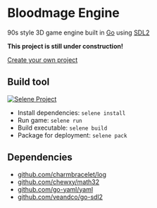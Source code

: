 # Bloodmage Engine

90s style 3D game engine built in [Go](https://go.dev/) using [SDL2](https://www.libsdl.org/)

**This project is still under construction!**

[Create your own project](https://workbench.bloodmagesoftware.dev)

## Build tool

[![Selene Project](https://img.shields.io/badge/Selene_Project-2C2D72?logo=lua)](https://github.com/Frank-Mayer/selene)

-   Install dependencies: `selene install`
-   Run game: `selene run`
-   Build executable: `selene build`
-   Package for deployment: `selene pack`

## Dependencies

-   [github.com/charmbracelet/log](https://pkg.go.dev/github.com/charmbracelet/log)
-   [github.com/chewxy/math32](https://pkg.go.dev/github.com/chewxy/math32)
-   [github.com/go-yaml/yaml](https://pkg.go.dev/github.com/go-yaml/yaml)
-   [github.com/veandco/go-sdl2](https://pkg.go.dev/github.com/veandco/go-sdl2)
